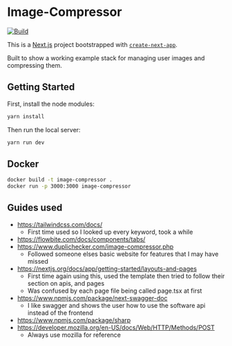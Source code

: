 # Image-Compressor

[![Build](https://github.com/Rubber-Duck-999/Image-Compressor/actions/workflows/build.yml/badge.svg)](https://github.com/Rubber-Duck-999/Image-Compressor/actions/workflows/build.yml)

This is a [Next.js](https://nextjs.org) project bootstrapped with [`create-next-app`](https://nextjs.org/docs/app/api-reference/cli/create-next-app).

Built to show a working example stack for managing user images and compressing them.

## Getting Started

First, install the node modules:

```bash
yarn install
```

Then run the local server:
```bash
yarn run dev
```

## Docker

```bash
docker build -t image-compressor .
docker run -p 3000:3000 image-compressor
```

## Guides used

- https://tailwindcss.com/docs/
  - First time used so I looked up every keyword, took a while
- https://flowbite.com/docs/components/tabs/
- https://www.duplichecker.com/image-compressor.php
  - Followed someone elses basic website for features that I may have missed
- https://nextjs.org/docs/app/getting-started/layouts-and-pages
  - First time again using this, used the template then tried to follow their section on apis, and pages
  - Was confused by each page file being called page.tsx at first
- https://www.npmjs.com/package/next-swagger-doc
  - I like swagger and shows the user how to use the software api instead of the frontend
- https://www.npmjs.com/package/sharp
- https://developer.mozilla.org/en-US/docs/Web/HTTP/Methods/POST
  - Always use mozilla for reference